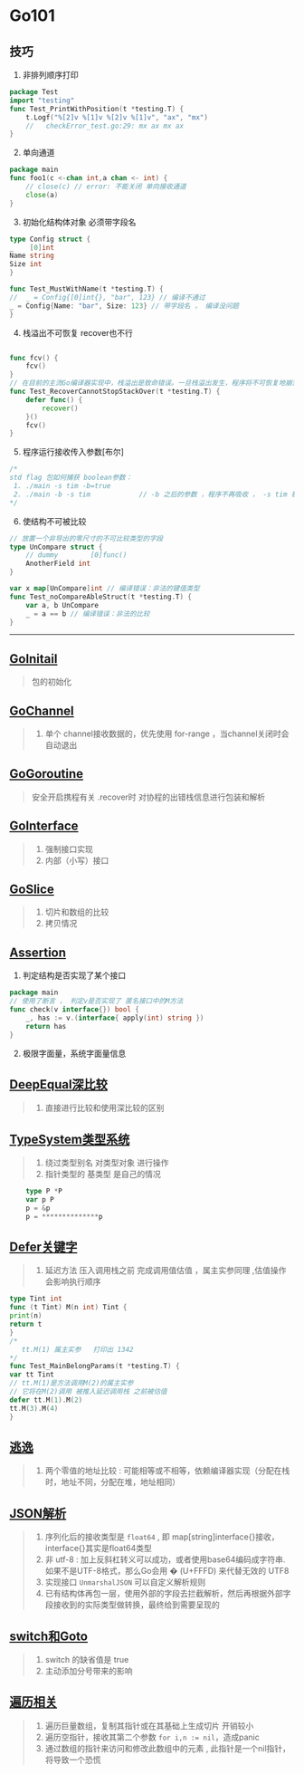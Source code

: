 # Go101

## 技巧
 1. 非排列顺序打印
```go
package Test
import "testing"
func Test_PrintWithPosition(t *testing.T) {
	t.Logf("%[2]v %[1]v %[2]v %[1]v", "ax", "mx")
	//   checkError_test.go:29: mx ax mx ax
}
```

2. 单向通道 
```go
package main
func foo1(c <-chan int,a chan <- int) {
	// close(c) // error: 不能关闭 单向接收通道
	close(a) 
}
```
3. 初始化结构体对象 必须带字段名
```go
type Config struct {
_    [0]int
Name string
Size int
}

func Test_MustWithName(t *testing.T) {
//	_ = Config{[0]int{}, "bar", 123} // 编译不通过
_ = Config{Name: "bar", Size: 123} // 带字段名 ， 编译没问题
}

```
4. 栈溢出不可恢复 recover也不行
```go

func fcv() {
	fcv()
}
// 在目前的主流Go编译器实现中，栈溢出是致命错误。一旦栈溢出发生，程序将不可恢复地崩溃
func Test_RecoverCannotStopStackOver(t *testing.T) {
	defer func() {
		recover()
	}()
	fcv()
}

```
5. 程序运行接收传入参数[布尔]
```go
/*
std flag 包如何捕获 boolean参数：
 1. ./main -s tim -b=true
 2. ./main -b -s tim            // -b 之后的参数 ，程序不再吸收 ， -s tim 被去掉
*/
```
6. 使结构不可被比较
```go
// 放置一个非导出的零尺寸的不可比较类型的字段
type UnCompare struct {
	// dummy        [0]func()
	AnotherField int
}

var x map[UnCompare]int // 编译错误：非法的键值类型
func Test_noCompareAbleStruct(t *testing.T) {
	var a, b UnCompare
	_ = a == b // 编译错误：非法的比较
}
```
---

## [GoInitail](./GoInitail)
> 包的初始化

## [GoChannel](./GoChannel)
> 1. 单个 channel接收数据的，优先使用 for-range ，当channel关闭时会自动退出

## [GoGoroutine](./GoGoroutine)
>  安全开启携程有关 .recover时 对协程的出错栈信息进行包装和解析

## [GoInterface](./GoInterface)
> 1. 强制接口实现
> 2. 内部（小写）接口

## [GoSlice](./GoSlice)
> 1. 切片和数组的比较
> 2. 拷贝情况

## [Assertion](./Assertion) 
 1. 判定结构是否实现了某个接口
```go
package main
// 使用了断言 ， 判定v是否实现了 匿名接口中的M方法
func check(v interface{}) bool {
	_, has := v.(interface{ apply(int) string })
	return has
}
```
 2. 极限字面量，系统字面量信息

 
## [DeepEqual深比较](./DeepEqual)
> 1. 直接进行比较和使用深比较的区别

## [TypeSystem类型系统](./TypeSystem)
> 1. 绕过类型别名 对类型对象 进行操作
> 2.  指针类型的 基类型 是自己的情况
```go
	type P *P
	var p P
	p = &p
	p = **************p
```

## [Defer关键字](./Defer)
>  1. 延迟方法 压入调用栈之前 完成调用值估值 ，属主实参同理 ,估值操作 会影响执行顺序
```go
type Tint int
func (t Tint) M(n int) Tint {
print(n)
return t
}
/*
   tt.M(1) 属主实参   打印出 1342
*/
func Test_MainBelongParams(t *testing.T) {
var tt Tint
// tt.M(1)是方法调用M(2)的属主实参
// 它将在M(2)调用 被推入延迟调用栈 之前被估值
defer tt.M(1).M(2)
tt.M(3).M(4)
}
```

## [逃逸](./Escape)
> 1. 两个零值的地址比较 : 可能相等或不相等，依赖编译器实现（分配在栈时，地址不同，分配在堆，地址相同）
 
## [JSON解析](./Json)
> 1. 序列化后的接收类型是 `float64` ,  即 map[string]interface{}接收，interface{}其实是float64类型
> 2. 非 utf-8 : 加上反斜杠转义可以成功，或者使用base64编码成字符串. 如果不是UTF-8格式，那么Go会用 � (U+FFFD) 来代替无效的 UTF8
> 3. 实现接口 `UnmarshalJSON` 可以自定义解析规则
> 4. 已有结构体再包一层，使用外部的字段去拦截解析，然后再根据外部字段接收到的实际类型做转换，最终给到需要呈现的

## [switch和Goto](./SwitchAndGoto)
> 1. switch 的缺省值是 true
> 2. 主动添加分号带来的影响

## [遍历相关](./Range)
> 1. 遍历巨量数组，复制其指针或在其基础上生成切片  开销较小
> 2. 遍历空指针，接收其第二个参数 `for i,n := nil`，造成panic
> 3. 通过数组的指针来访问和修改此数组中的元素 , 此指针是一个nil指针，将导致一个恐慌